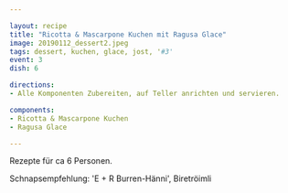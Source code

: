 ```yaml
---

layout: recipe
title: "Ricotta & Mascarpone Kuchen mit Ragusa Glace"
image: 20190112_dessert2.jpeg
tags: dessert, kuchen, glace, jost, '#3'
event: 3
dish: 6

directions:
- Alle Komponenten Zubereiten, auf Teller anrichten und servieren.

components:
- Ricotta & Mascarpone Kuchen
- Ragusa Glace

---
```


Rezepte für ca 6 Personen.

Schnapsempfehlung: 'E + R Burren-Hänni', Biretröimli
